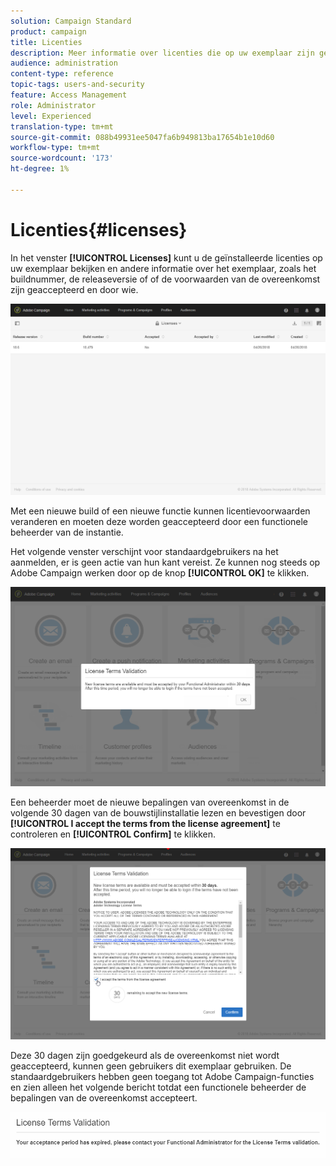 ```yaml
---
solution: Campaign Standard
product: campaign
title: Licenties
description: Meer informatie over licenties die op uw exemplaar zijn geïnstalleerd.
audience: administration
content-type: reference
topic-tags: users-and-security
feature: Access Management
role: Administrator
level: Experienced
translation-type: tm+mt
source-git-commit: 088b49931ee5047fa6b949813ba17654b1e10d60
workflow-type: tm+mt
source-wordcount: '173'
ht-degree: 1%

---
```



# Licenties{#licenses}

In het venster **[!UICONTROL Licenses]** kunt u de geïnstalleerde licenties op uw exemplaar bekijken en andere informatie over het exemplaar, zoals het buildnummer, de releaseversie of of de voorwaarden van de overeenkomst zijn geaccepteerd en door wie.

![](assets/license_1.png)

Met een nieuwe build of een nieuwe functie kunnen licentievoorwaarden veranderen en moeten deze worden geaccepteerd door een functionele beheerder van de instantie.

Het volgende venster verschijnt voor standaardgebruikers na het aanmelden, er is geen actie van hun kant vereist. Ze kunnen nog steeds op Adobe Campaign werken door op de knop **[!UICONTROL OK]** te klikken.

![](assets/license_2.png)

Een beheerder moet de nieuwe bepalingen van overeenkomst in de volgende 30 dagen van de bouwstijlinstallatie lezen en bevestigen door **[!UICONTROL I accept the terms from the license agreement]** te controleren en **[!UICONTROL Confirm]** te klikken.

![](assets/license_3.png)

Deze 30 dagen zijn goedgekeurd als de overeenkomst niet wordt geaccepteerd, kunnen geen gebruikers dit exemplaar gebruiken. De standaardgebruikers hebben geen toegang tot Adobe Campaign-functies en zien alleen het volgende bericht totdat een functionele beheerder de bepalingen van de overeenkomst accepteert.

![](assets/license_4.png)

